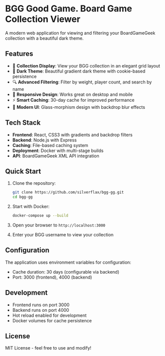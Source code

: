 # BGG Good Game. Board Game Collection Viewer

A modern web application for viewing and filtering your BoardGameGeek collection with a beautiful dark theme.

## Features

- 🎲 **Collection Display**: View your BGG collection in an elegant grid layout
- 🌙 **Dark Theme**: Beautiful gradient dark theme with cookie-based persistence
- 🔍 **Advanced Filtering**: Filter by weight, player count, and search by name
- 📱 **Responsive Design**: Works great on desktop and mobile
- ⚡ **Smart Caching**: 30-day cache for improved performance
- 🎨 **Modern UI**: Glass-morphism design with backdrop blur effects

## Tech Stack

- **Frontend**: React, CSS3 with gradients and backdrop filters
- **Backend**: Node.js with Express
- **Caching**: File-based caching system
- **Deployment**: Docker with multi-stage builds
- **API**: BoardGameGeek XML API integration

## Quick Start

1. Clone the repository:
   ```bash
   git clone https://github.com/silverflax/bgg-gg.git
   cd bgg-gg
   ```

2. Start with Docker:
   ```bash
   docker-compose up --build
   ```

3. Open your browser to `http://localhost:3000`

4. Enter your BGG username to view your collection

## Configuration

The application uses environment variables for configuration:
- Cache duration: 30 days (configurable via backend)
- Port: 3000 (frontend), 4000 (backend)

## Development

- Frontend runs on port 3000
- Backend runs on port 4000
- Hot reload enabled for development
- Docker volumes for cache persistence

## License

MIT License - feel free to use and modify!
